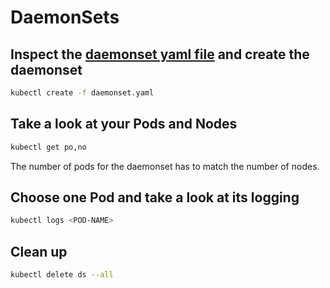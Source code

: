 # DaemonSets

## Inspect the [daemonset yaml file](./daemonset.yaml) and create the daemonset

```bash
kubectl create -f daemonset.yaml
```

## Take a look at your Pods and Nodes

```bash
kubectl get po,no
```
The number of pods for the daemonset has to match the number of nodes.

## Choose one Pod and take a look at its logging

```bash
kubectl logs <POD-NAME>
```

## Clean up

```bash
kubectl delete ds --all
```
